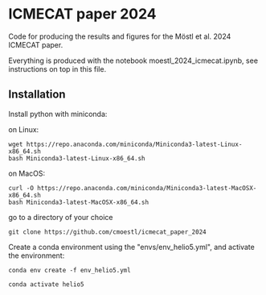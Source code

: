 # ICMECAT paper 2024

Code for producing the results and figures for the Möstl et al. 2024 ICMECAT paper.

Everything is produced with the notebook moestl_2024_icmecat.ipynb, see instructions on top in this file.


## Installation

Install python with miniconda:

on Linux:

    wget https://repo.anaconda.com/miniconda/Miniconda3-latest-Linux-x86_64.sh
    bash Miniconda3-latest-Linux-x86_64.sh

on MacOS:

    curl -O https://repo.anaconda.com/miniconda/Miniconda3-latest-MacOSX-x86_64.sh
    bash Miniconda3-latest-MacOSX-x86_64.sh


go to a directory of your choice

    git clone https://github.com/cmoestl/icmecat_paper_2024

Create a conda environment using the "envs/env_helio5.yml", and activate the environment:

    conda env create -f env_helio5.yml

    conda activate helio5
